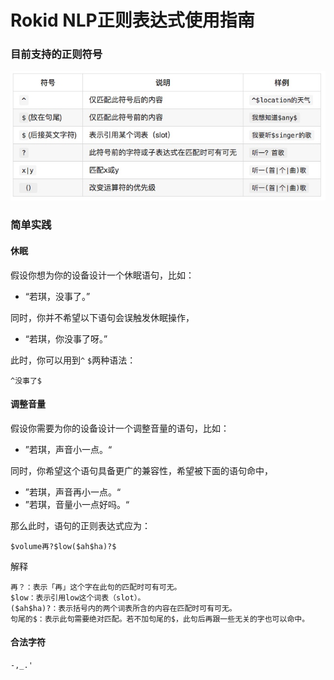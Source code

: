# Rokid NLP正则表达式使用指南

### 目前支持的正则符号



![](images/14949268746999.jpg)


### 简单实践
#### 休眠
假设你想为你的设备设计一个休眠语句，比如：

- “若琪，没事了。”

同时，你并不希望以下语句会误触发休眠操作，

- “若琪，你没事了呀。”

此时，你可以用到`^` `$`两种语法：

```text
^没事了$
```

#### 调整音量
假设你需要为你的设备设计一个调整音量的语句，比如：

- ”若琪，声音小一点。“

同时，你希望这个语句具备更广的兼容性，希望被下面的语句命中，

- ”若琪，声音再小一点。“
- ”若琪，音量小一点好吗。“

那么此时，语句的正则表达式应为：

```text
$volume再?$low($ah$ha)?$ 
```

解释

```text
再？：表示「再」这个字在此句的匹配时可有可无。
$low：表示引用low这个词表（slot）。
($ah$ha)?：表示括号内的两个词表所含的内容在匹配时可有可无。
句尾的$：表示此句需要绝对匹配。若不加句尾的$，此句后再跟一些无关的字也可以命中。
```

#### 合法字符
```
-,_.'
```

